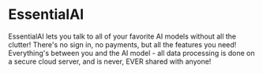 # EssentialAI
EssentialAI lets you talk to all of your favorite AI models without all the clutter! There's no sign in, no payments, but all the features you need! Everything's between you and the AI model - all data processing is done on a secure cloud server, and is never, EVER shared with anyone!
